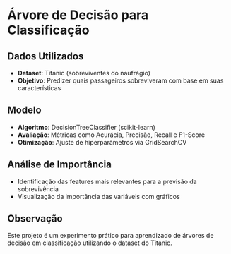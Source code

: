 # Árvore de Decisão para Classificação

## Dados Utilizados
- **Dataset**: Titanic (sobreviventes do naufrágio)
- **Objetivo**: Predizer quais passageiros sobreviveram com base em suas características

## Modelo
- **Algoritmo**: DecisionTreeClassifier (scikit-learn)
- **Avaliação**: Métricas como Acurácia, Precisão, Recall e F1-Score
- **Otimização**: Ajuste de hiperparâmetros via GridSearchCV

## Análise de Importância
- Identificação das features mais relevantes para a previsão da sobrevivência
- Visualização da importância das variáveis com gráficos

## Observação
Este projeto é um experimento prático para aprendizado de árvores de decisão em classificação utilizando o dataset do Titanic.

